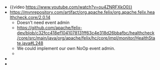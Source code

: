 - {{video https://www.youtube.com/watch?v=ou4ZNRFXkO0}}
- https://mvnrepository.com/artifact/org.apache.felix/org.apache.felix.healthcheck.core/2.0.14
	- Doesn't need event admin
	- https://github.com/apache/felix-dev/blob/c32fcc418ef1041078131ff63c4e318d26bbafbc/healthcheck/core/src/main/java/org/apache/felix/hc/core/impl/monitor/HealthState.java#L248
	- We could implement our own NoOp event admin.
	-
-
-